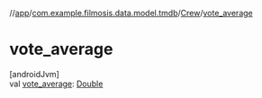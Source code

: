 //[app](../../../index.md)/[com.example.filmosis.data.model.tmdb](../index.md)/[Crew](index.md)/[vote_average](vote_average.md)

# vote_average

[androidJvm]\
val [vote_average](vote_average.md): [Double](https://kotlinlang.org/api/latest/jvm/stdlib/kotlin/-double/index.html)

